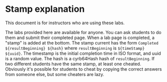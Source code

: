 # Stamp explanation

This document is for instructors who are using these labs.

The labs provided here are available for anyone.
You can ask students to do them and submit their completed page.
When a lab page is completed, a "stamp" is added at the bottom.
The stamp current has the form `Completed ${resultBeginning} ${hash}`
where `resultBeginning` is `${timeStamp} ${uuid}`.
The timestamp is the initial completion time in ISO format, and
uuid is a random value.
The hash is a cyrb64Hash hash of `resultBeginning`.
If two different students have the same stamp, at least one cheated.
Obviously it's possible for students to cheat by copying the
correct answers from someone else, but
some cheaters are lazy.
